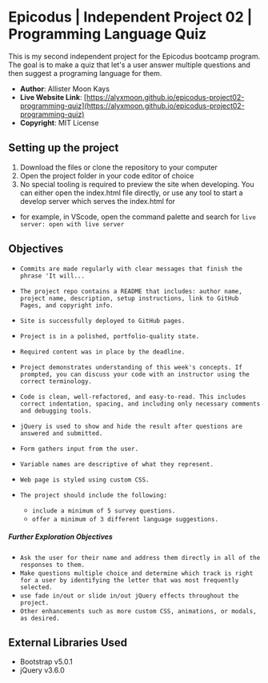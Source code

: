 # Epicodus | Independent Project 02 | Programming Language Quiz

This is my second independent project for the Epicodus bootcamp program. The goal is to make a quiz that let's a user answer multiple questions and then suggest a programing language for them.

- **Author**: Allister Moon Kays
- **Live Website Link**: [https://alyxmoon.github.io/epicodus-project02-programming-quiz](https://alyxmoon.github.io/epicodus-project02-programming-quiz)
- **Copyright**: MIT License

## Setting up the project
1. Download the files or clone the repository to your computer
2. Open the project folder in your code editor of choice
3. No special tooling is required to preview the site when developing. You can either open the index.html file directly, or use any tool to start a develop server which serves the index.html for
  - for example, in VScode, open the command palette and search for `live server: open with live server`

## Objectives
- `Commits are made regularly with clear messages that finish the phrase 'It will...`
- `The project repo contains a README that includes: author name, project name, description, setup instructions, link to GitHub Pages, and copyright info.`
- `Site is successfully deployed to GitHub pages.`
- `Project is in a polished, portfolio-quality state.`
- `Required content was in place by the deadline.`
- `Project demonstrates understanding of this week's concepts. If prompted, you can discuss your code with an instructor using the correct terminology.`
- `Code is clean, well-refactored, and easy-to-read. This includes correct indentation, spacing, and including only necessary comments and debugging tools.`
- `jQuery is used to show and hide the result after questions are answered and submitted.`
- `Form gathers input from the user.`
- `Variable names are descriptive of what they represent.`
- `Web page is styled using custom CSS.`

- `The project should include the following:`
  - `include a minimum of 5 survey questions.`
  - `offer a minimum of 3 different language suggestions.`

##### Further Exploration Objectives
- `Ask the user for their name and address them directly in all of the responses to them.`
- `Make questions multiple choice and determine which track is right for a user by identifying the letter that was most frequently selected.`
- `use fade in/out or slide in/out jQuery effects throughout the project.`
- `Other enhancements such as more custom CSS, animations, or modals, as desired.`

## External Libraries Used
- Bootstrap v5.0.1
- jQuery v3.6.0